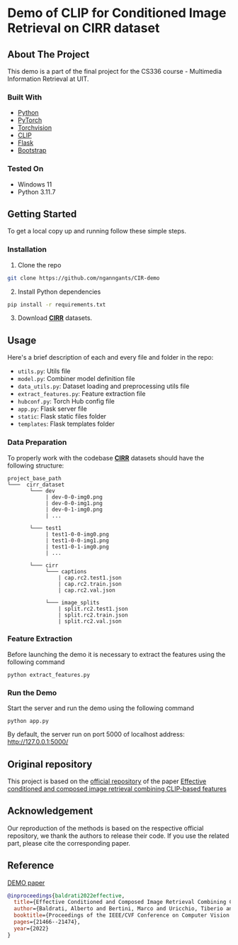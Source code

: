 # Demo of CLIP for Conditioned Image Retrieval on CIRR dataset

## About The Project

This demo is a part of the final project for the CS336 course - Multimedia Information Retrieval at UIT.

### Built With
* [Python](https://www.python.org/)
* [PyTorch](https://pytorch.org/)
* [Torchvision](https://pytorch.org/vision/stable/index.html)
* [CLIP](https://github.com/openai/CLIP)
* [Flask](https://flask.palletsprojects.com/en/2.0.x/)
* [Bootstrap](https://getbootstrap.com/)

### Tested On
* Windows 11
* Python 3.11.7

## Getting Started

To get a local copy up and running follow these simple steps.

### Installation
 
1. Clone the repo
```sh
git clone https://github.com/nganngants/CIR-demo
```
2. Install Python dependencies
```sh
pip install -r requirements.txt
```
3. Download [**CIRR**](https://cuberick-orion.github.io/CIRR/) datasets. 
## Usage
Here's a brief description of each and every file and folder in the repo:

* ```utils.py```: Utils file
* ```model.py```: Combiner model definition file
* ```data_utils.py```: Dataset loading and preprocessing utils file
* ```extract_features.py```: Feature extraction file
* ```hubconf.py```: Torch Hub config file
* ```app.py```: Flask server file
* ```static```: Flask static files folder
* ```templates```: Flask templates folder

### Data Preparation
To properly work with the codebase [**CIRR**](https://cuberick-orion.github.io/CIRR/) datasets should have the following structure:

```
project_base_path
└───  cirr_dataset       
       └─── dev
            | dev-0-0-img0.png
            | dev-0-0-img1.png
            | dev-0-1-img0.png
            | ...
       
       └─── test1
            | test1-0-0-img0.png
            | test1-0-0-img1.png
            | test1-0-1-img0.png 
            | ...
       
       └─── cirr
            └─── captions
                | cap.rc2.test1.json
                | cap.rc2.train.json
                | cap.rc2.val.json
                
            └─── image_splits
                | split.rc2.test1.json
                | split.rc2.train.json
                | split.rc2.val.json
```

### Feature Extraction
Before launching the demo it is necessary to extract the features 
using the following command
```shell
python extract_features.py
```

### Run the Demo
Start the server and run the demo using the following command
```shell
python app.py
```
By default, the server run on port 5000 of localhost address: http://127.0.0.1:5000/

## Original repository
This project is based on the [official repository](https://github.com/ABaldrati/CLIP4CirDemo) of the paper [Effective conditioned and composed image retrieval combining CLIP-based features](https://openaccess.thecvf.com/content/CVPR2022/papers/Baldrati_Effective_Conditioned_and_Composed_Image_Retrieval_Combining_CLIP-Based_Features_CVPR_2022_paper.pdf)
## Acknowledgement
Our reproduction of the methods is based on the respective official repository, we thank the authors to release their code. If you use the related part, please cite the corresponding paper.

## Reference
[DEMO paper](https://openaccess.thecvf.com/content/CVPR2022/papers/Baldrati_Effective_Conditioned_and_Composed_Image_Retrieval_Combining_CLIP-Based_Features_CVPR_2022_paper.pdf)
```bibtex
@inproceedings{baldrati2022effective,
  title={Effective Conditioned and Composed Image Retrieval Combining CLIP-Based Features},
  author={Baldrati, Alberto and Bertini, Marco and Uricchio, Tiberio and Del Bimbo, Alberto},
  booktitle={Proceedings of the IEEE/CVF Conference on Computer Vision and Pattern Recognition},
  pages={21466--21474},
  year={2022}
}
```


